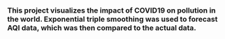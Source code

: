 ### This project visualizes the impact of COVID19 on pollution in the world. Exponential triple smoothing was used to forecast AQI data, which was then compared to the actual data. 
